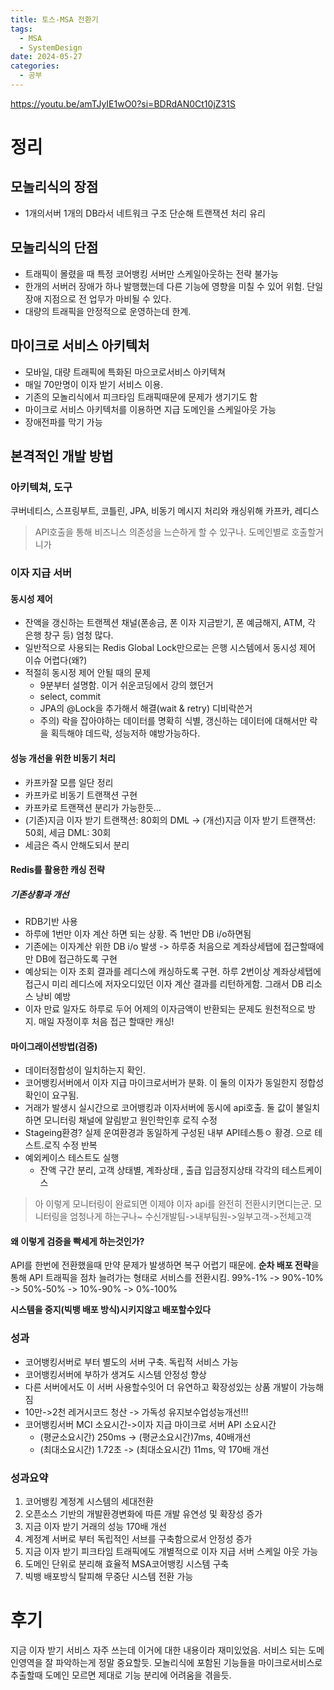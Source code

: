 ```yaml
---
title: 토스-MSA 전환기
tags:
  - MSA
  - SystemDesign
date: 2024-05-27
categories:
  - 공부
---
```


https://youtu.be/amTJyIE1wO0?si=BDRdAN0Ct10jZ31S

# 정리

## 모놀리식의 장점

- 1개의서버 1개의 DB라서 네트워크 구조 단순해 트랜잭션 처리 유리

## 모놀리식의 단점

- 트래픽이 몰렸을 때 특정 코어뱅킹 서버만 스케일아웃하는 전략 불가능
- 한개의 서버러 장애가 하나 발행했는데 다른 기능에 영향을 미칠 수 있어 위험. 단일 장애 지점으로 전 업무가 마비될 수 있다.
- 대량의 트래픽을 안정적으로 운영하는데 한계.

## 마이크로 서비스 아키텍처

- 모바일, 대량 트래픽에 특화된 마으코로서비스 아키텍쳐
- 매일 70만명이 이자 받기 서비스 이용.
- 기존의 모놀리식에서 피크타임 트래픽때문에 문제가 생기기도 함
- 마이크로 서비스 아키텍처를 이용하면 지급 도메인을 스케일아웃 가능
- 장애전파를 막기 가능

## 본격적인 개발 방법

### 아키텍쳐, 도구

쿠버네티스, 스프링부트, 코틀린, JPA, 비동기 메시지 처리와 캐싱위해 카프카, 레디스

> API호출을 통해 비즈니스 의존성을 느슨하게 할 수 있구나. 도메인별로 호출할거니가

### 이자 지급 서버

#### 동시성 제어

- 잔액을 갱신하는 트랜젝션 채널(폰송금, 폰 이자 지금받기, 폰 예금해지, ATM, 각 은행 창구 등) 엄청 많다.
- 일반적으로 사용되는 Redis Global Lock만으로는 은행 시스템에서 동시성 제어 이슈 어렵다(왜?)
- 적절히 동시정 제어 안될 때의 문제
    - 9분부터 설명함. 이거 쉬운코딩에서 강의 했던거
    - select, commit
    - JPA의 @Lock을 추가해서 해결(wait & retry) 디비락쓴거
    - 주의) 락을 잡아야하는 데이터를 명확히 식별, 갱신하는 데이터에 대해서만 락을 획득해야 데드락, 성능저하 얘방가능하다.

#### 성능 개선을 위한 비동기 처리

- 카프카잘 모름 일단 정리
- 카프카로 비동기 트랜잭션 구현
- 카프카로 트랜잭션 분리가 가능한듯...
- (기존)지금 이자 받기 트랜잭션: 80회의 DML -> (개선)지금 이자 받기 트랜잭션: 50회, 세금 DML: 30회
- 세금은 즉시 안해도되서 분리

#### Redis를 활용한 캐싱 전략

##### 기존상황과 개선

- RDB기반 사용
- 하루에 1번만 이자 계산 하면 되는 상황. 즉 1번만 DB i/o하면됨
- 기존에는 이자계산 위한 DB i/o 발생 -> 하루중 처음으로 계좌상세탭에 접근할때에만 DB에 접근하도록 구현
- 예상되는 이자 조회 결과를 레디스에 캐싱하도록 구현. 하루 2번이상 계좌상세탭에 접근시 미리 레디스에 저자오디있던 이자 계산 결과를 리턴하게함. 그래서 DB 리소스 낭비 예방
- 이자 만료 일자도 하루로 두어 어제의 이자금액이 반환되는 문제도 원천적으로 방지. 매일 자정이후 처음 접근 할때만 캐싱!

#### 마이그래이션방법(검증)

- 데이터정합성이 일치하는지 확인.
- 코어뱅킹서버에서 이자 지급 마이크로서버가 분화. 이 둘의 이자가 동일한지 정합성확인이 요구됨.
- 거래가 발생시 실시간으로 코어뱅킹과 이자서버에 동시에 api호출. 둘 값이 불일치하면 모니터링 채널에 알림받고 원인학인후 로직 수정
- Stageing환경? 실제 운여환경과 동일하게 구성된 내부 API테스틍ㅇ 황경. 으로 테스트.로직 수정 반복
- 예외케이스 테스트도 실행
    - 잔액 구간 분리, 고객 상태별, 계좌상태 , 출급 입금정지상태 각각의 테스트케이스

> 아 이렇게 모니터링이 완료되면 이제야 이자 api를 완전히 전환시키면디는군.
> 모니터링을 엄청나게 하는구나~ 수신개발팀->내부팀원->일부고객->전체고객

#### 왜 이렇게 검증을 빡세게 하는것인가?

API를 한번에 전환했을때 만약 문제가 발생하면 복구 어렵기 때문에. **순차 배포 전략**을 통해 API 트래픽을 점차 늘려가는 형태로 서비스를 전환시킴.
99%-1% -> 90%-10% -> 50%-50% -> 10%-90% -> 0%-100%

**시스템을 중지(빅뱅 배포 방식)시키지않고 배포할수있다**

### 성과

- 코어뱅킹서버로 부터 별도의 서버 구축. 독립적 서비스 가능
- 코어뱅킹서버에 부하가 생겨도 시스템 안정성 향상
- 다른 서버에서도 이 서버 사용할수잇어 더 유연하고 확장성있는 상품 개발이 가능해짐
- 10만->2천 레거시코드 청산 -> 가독성 유지보수업성능개선!!!
- 코어뱅킹서버 MCI 소요시간->이자 지급 마이크로 서버 API 소요시간
    - (평균소요시간) 250ms -> (평균소요시간)7ms, 40배개선
    - (최대소요시간) 1.72초 -> (최대소요시간) 11ms, 약 170배 개선

### 성과요약

1. 코어뱅킹 계정계 시스템의 세대전환
2. 오픈소스 기반의 개발환경변화에 따른 개발 유연성 및 확장성 증가
3. 지금 이자 받기 거래의 성능 170배 개선
4. 계정계 서버로 부터 독립적인 서브를 구축함으로서 안정성 증가
5. 지금 이자 받기 피크타임 트래픽에도 개별적으로 이자 지급 서버 스케일 아웃 가능
6. 도메인 단위로 분리해 효율적 MSA코어뱅킹 시스템 구축
7. 빅뱅 배포방식 탈피해 무중단 시스템 전환 가능

# 후기

지금 이자 받기 서비스 자주 쓰는데 이거에 대한 내용이라 재미있었음.
서비스 되는 도메인영역을 잘 파악하는게 정말 중요할듯. 모놀리식에 포함된 기능들을 마이크로서비스로 추출할때 도메인 모르면 제대로 기능 분리에 어려움을 겪을듯.